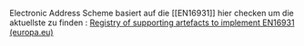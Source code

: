 Electronic Address Scheme basiert auf die [[EN16931]]
hier checken um die aktuellste zu finden : [Registry of supporting artefacts to implement EN16931 (europa.eu)](https://ec.europa.eu/digital-building-blocks/sites/display/DIGITAL/Registry+of+supporting+artefacts+to+implement+EN16931)